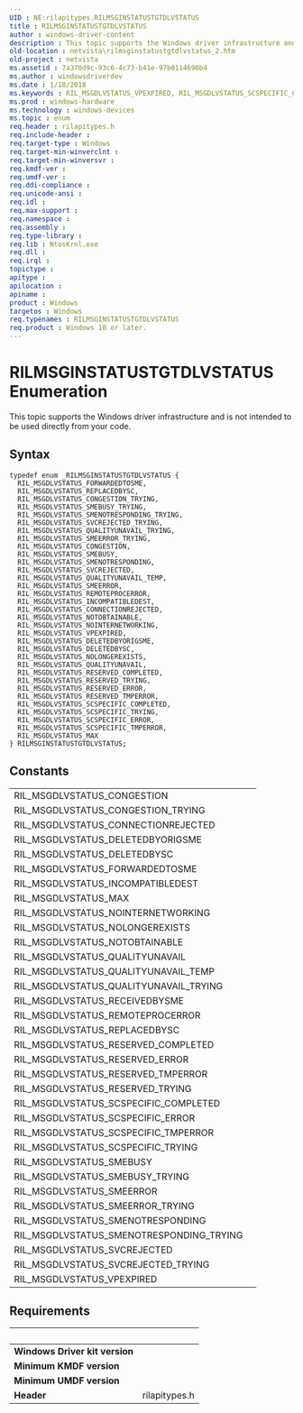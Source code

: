 ```yaml
---
UID : NE:rilapitypes.RILMSGINSTATUSTGTDLVSTATUS
title : RILMSGINSTATUSTGTDLVSTATUS
author : windows-driver-content
description : This topic supports the Windows driver infrastructure and is not intended to be used directly from your code.
old-location : netvista\rilmsginstatustgtdlvstatus_2.htm
old-project : netvista
ms.assetid : 7a370d9c-93c6-4c73-b41e-97b0114690b4
ms.author : windowsdriverdev
ms.date : 1/18/2018
ms.keywords : RIL_MSGDLVSTATUS_VPEXPIRED, RIL_MSGDLVSTATUS_SCSPECIFIC_COMPLETED, rilapitypes/RIL_MSGDLVSTATUS_CONNECTIONREJECTED, rilapitypes/RIL_MSGDLVSTATUS_NOINTERNETWORKING, RIL_MSGDLVSTATUS_MAX, RIL_MSGDLVSTATUS_NOINTERNETWORKING, rilapitypes/RIL_MSGDLVSTATUS_SMEERROR_TRYING, rilapitypes/RIL_MSGDLVSTATUS_MAX, RIL_MSGDLVSTATUS_NOTOBTAINABLE, rilapitypes/RIL_MSGDLVSTATUS_QUALITYUNAVAIL_TEMP, RIL_MSGDLVSTATUS_RESERVED_ERROR, rilapitypes/RIL_MSGDLVSTATUS_CONGESTION_TRYING, rilapitypes/RIL_MSGDLVSTATUS_CONGESTION, RIL_MSGDLVSTATUS_QUALITYUNAVAIL_TEMP, RIL_MSGDLVSTATUS_RESERVED_COMPLETED, rilapitypes/RIL_MSGDLVSTATUS_NOTOBTAINABLE, rilapitypes/RIL_MSGDLVSTATUS_DELETEDBYSC, RIL_MSGDLVSTATUS_CONNECTIONREJECTED, rilapitypes/RIL_MSGDLVSTATUS_SCSPECIFIC_TRYING, RILMSGINSTATUSTGTDLVSTATUS, RIL_MSGDLVSTATUS_SVCREJECTED_TRYING, rilapitypes/RIL_MSGDLVSTATUS_NOLONGEREXISTS, RIL_MSGDLVSTATUS_SVCREJECTED, RIL_MSGDLVSTATUS_INCOMPATIBLEDEST, rilapitypes/RIL_MSGDLVSTATUS_QUALITYUNAVAIL_TRYING, rilapitypes/RILMSGINSTATUSTGTDLVSTATUS, rilapitypes/RIL_MSGDLVSTATUS_SVCREJECTED, rilapitypes/RIL_MSGDLVSTATUS_SCSPECIFIC_COMPLETED, RIL_MSGDLVSTATUS_QUALITYUNAVAIL, rilapitypes/RIL_MSGDLVSTATUS_SMEBUSY_TRYING, RIL_MSGDLVSTATUS_SCSPECIFIC_TMPERROR, RIL_MSGDLVSTATUS_DELETEDBYSC, RIL_MSGDLVSTATUS_SMENOTRESPONDING, RIL_MSGDLVSTATUS_SCSPECIFIC_ERROR, rilapitypes/RIL_MSGDLVSTATUS_SMENOTRESPONDING_TRYING, RIL_MSGDLVSTATUS_RESERVED_TMPERROR, RIL_MSGDLVSTATUS_FORWARDEDTOSME, rilapitypes/RIL_MSGDLVSTATUS_INCOMPATIBLEDEST, netvista.rilmsginstatustgtdlvstatus_2, rilapitypes/RIL_MSGDLVSTATUS_VPEXPIRED, rilapitypes/RIL_MSGDLVSTATUS_SVCREJECTED_TRYING, rilapitypes/RIL_MSGDLVSTATUS_SCSPECIFIC_ERROR, rilapitypes/RIL_MSGDLVSTATUS_RESERVED_COMPLETED, rilapitypes/RIL_MSGDLVSTATUS_RESERVED_TMPERROR, RIL_MSGDLVSTATUS_REMOTEPROCERROR, rilapitypes/RIL_MSGDLVSTATUS_SCSPECIFIC_TMPERROR, rilapitypes/RIL_MSGDLVSTATUS_SMENOTRESPONDING, RIL_MSGDLVSTATUS_QUALITYUNAVAIL_TRYING, RIL_MSGDLVSTATUS_DELETEDBYORIGSME, RIL_MSGDLVSTATUS_SMEERROR, RIL_MSGDLVSTATUS_RESERVED_TRYING, rilapitypes/RIL_MSGDLVSTATUS_RESERVED_TRYING, RIL_MSGDLVSTATUS_SCSPECIFIC_TRYING, rilapitypes/RIL_MSGDLVSTATUS_RESERVED_ERROR, rilapitypes/RIL_MSGDLVSTATUS_FORWARDEDTOSME, rilapitypes/RIL_MSGDLVSTATUS_QUALITYUNAVAIL, RIL_MSGDLVSTATUS_NOLONGEREXISTS, RIL_MSGDLVSTATUS_SMEERROR_TRYING, rilapitypes/RIL_MSGDLVSTATUS_REMOTEPROCERROR, RIL_MSGDLVSTATUS_SMENOTRESPONDING_TRYING, rilapitypes/RIL_MSGDLVSTATUS_SMEERROR, RIL_MSGDLVSTATUS_CONGESTION_TRYING, RILMSGINSTATUSTGTDLVSTATUS enumeration [Network Drivers Starting with Windows Vista], rilapitypes/RIL_MSGDLVSTATUS_SMEBUSY, rilapitypes/RIL_MSGDLVSTATUS_DELETEDBYORIGSME, RIL_MSGDLVSTATUS_SMEBUSY, RIL_MSGDLVSTATUS_CONGESTION, RIL_MSGDLVSTATUS_SMEBUSY_TRYING, rilapitypes/RIL_MSGDLVSTATUS_REPLACEDBYSC, RIL_MSGDLVSTATUS_REPLACEDBYSC
ms.prod : windows-hardware
ms.technology : windows-devices
ms.topic : enum
req.header : rilapitypes.h
req.include-header : 
req.target-type : Windows
req.target-min-winverclnt : 
req.target-min-winversvr : 
req.kmdf-ver : 
req.umdf-ver : 
req.ddi-compliance : 
req.unicode-ansi : 
req.idl : 
req.max-support : 
req.namespace : 
req.assembly : 
req.type-library : 
req.lib : NtosKrnl.exe
req.dll : 
req.irql : 
topictype : 
apitype : 
apilocation : 
apiname : 
product : Windows
targetos : Windows
req.typenames : RILMSGINSTATUSTGTDLVSTATUS
req.product : Windows 10 or later.
---
```


# RILMSGINSTATUSTGTDLVSTATUS Enumeration
This topic supports the Windows driver infrastructure and is not intended to be used directly from your code.

## Syntax
````
typedef enum _RILMSGINSTATUSTGTDLVSTATUS { 
  RIL_MSGDLVSTATUS_FORWARDEDTOSME,
  RIL_MSGDLVSTATUS_REPLACEDBYSC,
  RIL_MSGDLVSTATUS_CONGESTION_TRYING,
  RIL_MSGDLVSTATUS_SMEBUSY_TRYING,
  RIL_MSGDLVSTATUS_SMENOTRESPONDING_TRYING,
  RIL_MSGDLVSTATUS_SVCREJECTED_TRYING,
  RIL_MSGDLVSTATUS_QUALITYUNAVAIL_TRYING,
  RIL_MSGDLVSTATUS_SMEERROR_TRYING,
  RIL_MSGDLVSTATUS_CONGESTION,
  RIL_MSGDLVSTATUS_SMEBUSY,
  RIL_MSGDLVSTATUS_SMENOTRESPONDING,
  RIL_MSGDLVSTATUS_SVCREJECTED,
  RIL_MSGDLVSTATUS_QUALITYUNAVAIL_TEMP,
  RIL_MSGDLVSTATUS_SMEERROR,
  RIL_MSGDLVSTATUS_REMOTEPROCERROR,
  RIL_MSGDLVSTATUS_INCOMPATIBLEDEST,
  RIL_MSGDLVSTATUS_CONNECTIONREJECTED,
  RIL_MSGDLVSTATUS_NOTOBTAINABLE,
  RIL_MSGDLVSTATUS_NOINTERNETWORKING,
  RIL_MSGDLVSTATUS_VPEXPIRED,
  RIL_MSGDLVSTATUS_DELETEDBYORIGSME,
  RIL_MSGDLVSTATUS_DELETEDBYSC,
  RIL_MSGDLVSTATUS_NOLONGEREXISTS,
  RIL_MSGDLVSTATUS_QUALITYUNAVAIL,
  RIL_MSGDLVSTATUS_RESERVED_COMPLETED,
  RIL_MSGDLVSTATUS_RESERVED_TRYING,
  RIL_MSGDLVSTATUS_RESERVED_ERROR,
  RIL_MSGDLVSTATUS_RESERVED_TMPERROR,
  RIL_MSGDLVSTATUS_SCSPECIFIC_COMPLETED,
  RIL_MSGDLVSTATUS_SCSPECIFIC_TRYING,
  RIL_MSGDLVSTATUS_SCSPECIFIC_ERROR,
  RIL_MSGDLVSTATUS_SCSPECIFIC_TMPERROR,
  RIL_MSGDLVSTATUS_MAX
} RILMSGINSTATUSTGTDLVSTATUS;
````

## Constants

<table>

<tr>
<td>RIL_MSGDLVSTATUS_CONGESTION</td>
<td></td>
</tr>

<tr>
<td>RIL_MSGDLVSTATUS_CONGESTION_TRYING</td>
<td></td>
</tr>

<tr>
<td>RIL_MSGDLVSTATUS_CONNECTIONREJECTED</td>
<td></td>
</tr>

<tr>
<td>RIL_MSGDLVSTATUS_DELETEDBYORIGSME</td>
<td></td>
</tr>

<tr>
<td>RIL_MSGDLVSTATUS_DELETEDBYSC</td>
<td></td>
</tr>

<tr>
<td>RIL_MSGDLVSTATUS_FORWARDEDTOSME</td>
<td></td>
</tr>

<tr>
<td>RIL_MSGDLVSTATUS_INCOMPATIBLEDEST</td>
<td></td>
</tr>

<tr>
<td>RIL_MSGDLVSTATUS_MAX</td>
<td></td>
</tr>

<tr>
<td>RIL_MSGDLVSTATUS_NOINTERNETWORKING</td>
<td></td>
</tr>

<tr>
<td>RIL_MSGDLVSTATUS_NOLONGEREXISTS</td>
<td></td>
</tr>

<tr>
<td>RIL_MSGDLVSTATUS_NOTOBTAINABLE</td>
<td></td>
</tr>

<tr>
<td>RIL_MSGDLVSTATUS_QUALITYUNAVAIL</td>
<td></td>
</tr>

<tr>
<td>RIL_MSGDLVSTATUS_QUALITYUNAVAIL_TEMP</td>
<td></td>
</tr>

<tr>
<td>RIL_MSGDLVSTATUS_QUALITYUNAVAIL_TRYING</td>
<td></td>
</tr>

<tr>
<td>RIL_MSGDLVSTATUS_RECEIVEDBYSME</td>
<td></td>
</tr>

<tr>
<td>RIL_MSGDLVSTATUS_REMOTEPROCERROR</td>
<td></td>
</tr>

<tr>
<td>RIL_MSGDLVSTATUS_REPLACEDBYSC</td>
<td></td>
</tr>

<tr>
<td>RIL_MSGDLVSTATUS_RESERVED_COMPLETED</td>
<td></td>
</tr>

<tr>
<td>RIL_MSGDLVSTATUS_RESERVED_ERROR</td>
<td></td>
</tr>

<tr>
<td>RIL_MSGDLVSTATUS_RESERVED_TMPERROR</td>
<td></td>
</tr>

<tr>
<td>RIL_MSGDLVSTATUS_RESERVED_TRYING</td>
<td></td>
</tr>

<tr>
<td>RIL_MSGDLVSTATUS_SCSPECIFIC_COMPLETED</td>
<td></td>
</tr>

<tr>
<td>RIL_MSGDLVSTATUS_SCSPECIFIC_ERROR</td>
<td></td>
</tr>

<tr>
<td>RIL_MSGDLVSTATUS_SCSPECIFIC_TMPERROR</td>
<td></td>
</tr>

<tr>
<td>RIL_MSGDLVSTATUS_SCSPECIFIC_TRYING</td>
<td></td>
</tr>

<tr>
<td>RIL_MSGDLVSTATUS_SMEBUSY</td>
<td></td>
</tr>

<tr>
<td>RIL_MSGDLVSTATUS_SMEBUSY_TRYING</td>
<td></td>
</tr>

<tr>
<td>RIL_MSGDLVSTATUS_SMEERROR</td>
<td></td>
</tr>

<tr>
<td>RIL_MSGDLVSTATUS_SMEERROR_TRYING</td>
<td></td>
</tr>

<tr>
<td>RIL_MSGDLVSTATUS_SMENOTRESPONDING</td>
<td></td>
</tr>

<tr>
<td>RIL_MSGDLVSTATUS_SMENOTRESPONDING_TRYING</td>
<td></td>
</tr>

<tr>
<td>RIL_MSGDLVSTATUS_SVCREJECTED</td>
<td></td>
</tr>

<tr>
<td>RIL_MSGDLVSTATUS_SVCREJECTED_TRYING</td>
<td></td>
</tr>

<tr>
<td>RIL_MSGDLVSTATUS_VPEXPIRED</td>
<td></td>
</tr>
</table>


## Requirements
| &nbsp; | &nbsp; |
| ---- |:---- |
| **Windows Driver kit version** |  |
| **Minimum KMDF version** |  |
| **Minimum UMDF version** |  |
| **Header** | rilapitypes.h |